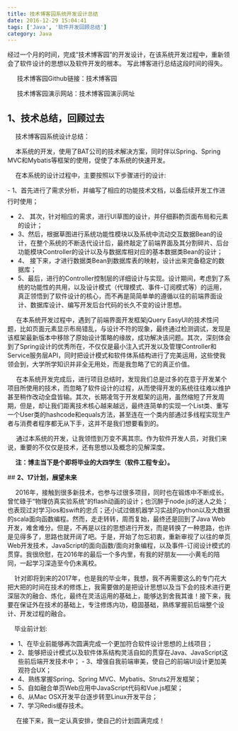```yaml
---
title: 技术博客园系统开发设计总结
date: 2016-12-29 15:04:41
tags: ['Java', '软件开发回顾总结']
category: Java
---
```

经过一个月的时间，完成“技术博客园”的开发设计，在该系统开发过程中，重新领会了软件设计的思想以及软件开发的根本。
写此博客进行总结这段时间的得失。

　  技术博客园Github链接：技术博客园

　  技术博客园演示网站：技术博客园演示网址

## **1、技术总结，回顾过去**

　 技术博客园系统设计总结：

　 本系统的开发，使用了BAT公司的技术解决方案，同时伴以Spring、Spring MVC和Mybatis等框架的使用，促使了本系统的快速开发。

　 在本系统的设计过程中，主要按照以下步骤进行的设计:

- 1、首先进行了需求分析，并编写了相应的功能技术文档，以备后续开发工作进行时使用；
- 2、 其次，针对相应的需求，进行UI草图的设计，并仔细斟酌页面布局和元素的设计；
- 3、然后，根据草图进行系统功能性模块以及系统中流动交互数据Bean的设计，在整个系统的不断迭代设计后，最终敲定了前端界面及其分割碎片、后台功能模块Controller的设计以及与数据库相对应的基本数据类Bean的设计；
- 4、 接下来，才进行数据类Bean到数据库表的映射，设计出来完备稳定的数据库；
- 5、最后，进行的Controller控制层的详细设计与实现。设计期间，考虑到了系统的功能性的共用，以及设计模式（代理模式、事件-订阅模式等）的运用，真正领悟到了软件设计的核心，而不再是简简单单的遵循以往的前端界面设计、数据库设计、编写开发后台代码的长久不变的设计思想。

     在本系统开发过程中，遇到了前端界面开发框架jQuery EasyUI的技术性问题，比如页面元素显示布局错乱，与设计不符的现象，最终通过检测调试，发现是该框架最新版本中移除了原始设计策略的缘故，成功解决该问题。其次，深刻体会到了Spring设计的优秀所在，不仅仅是最小注入式开发以及管理Controller和Service服务层API，同时把设计模式和软件体系结构进行了完美运用，这些使我领会到，大学所学知识并非全无用处，而是我忽略了它的真正价值。

     在本系统开发完成后，进行项目总结时，发现我们总是过多的在意于开发某个项目所使用的技术，而忽略了软件设计的过程，从而使得开发的系统往往难以维护甚至稍作改动全盘皆输。其次，长期凌驾于开发框架的运用，虽然缩短了开发周期，但是，却让我们距离技术核心越来越远，最终连简单的实现一个List类、重写一个User类的hashcode和equals方法，甚至连在一个类内部通过多线程实现生产者与消费者程序都无从下手，这并不是我们想要看到的。

     通过本系统的开发，让我领悟到万变不离其宗。作为软件开发人员，对我们来说，重要的不仅仅是技术，还有思想以及概念的见解深度。

　 **注：博主当下是个即将毕业的大四学生（软件工程专业）。**

## **2、17计划，展望未来**

　  2016年，接触到很多新技术，也参与过很多项目，同时也在锻炼中不断成长。曾忙碌于“物理仿真实验系统”的flash动画的设计；也沉醉于node.js的迷人之处；也表现过对学习ios和swift的忠贞；还小试过做机器学习实战的python以及大数据的scala面向函数编程。然而，走走转转，周而复始，最终还是回到了Java Web开发，难舍难分。但是，不再是以往的思想进行开发，而是转换了一种思路，也许是见得多了，思路也就开阔了吧。于是，开始了勿忘初衷，重新审视了以往的单页Web开发技术，JavaScript的面向函数/面向对象编程，以及事件-订阅设计模式的贯穿。我很欣慰，在2016年的最后一个多内里，有我的好朋友——小黄毛的陪同，一起学习深造至今仍未离校。

    针对即将到来的2017年，也是我的毕业年，我想，我不再需要这么的专门花大把大把的时间在技术的修炼上，我需要做的是把设计思想以及当下会的技术进行更深层次的融合、炼化，最终在灵活运用的基础上，能够达到舍我其谁！接下来，我要在保证外在技术的基础上，专注修炼内功，稳固基础，熟练掌握前后端整个设计、开发过程的融合。

    毕业前计划:

- 1、在毕业前能够再次圆满完成一个更加符合软件设计思想的上线项目；
- 2、能够把设计模式以及软件体系结构灵活自如的贯穿在Java、JavaScript这些前后端开发技术中；
- 3、增强自我前端审美，使自己的前端UI设计更加美观符合UX；
- 4、熟练掌握Spring、Spring MVC、Mybatis、Struts2开发框架；
- 5、自如融合单页Web应用中JavaScript代码和Vue.js框架；
- 6、从Mac OSX开发平台逐步转至Linux开发平台；
- 7、学习Redis缓存技术。

     在接下来，我一定认真安排，使自己的计划圆满完成！
